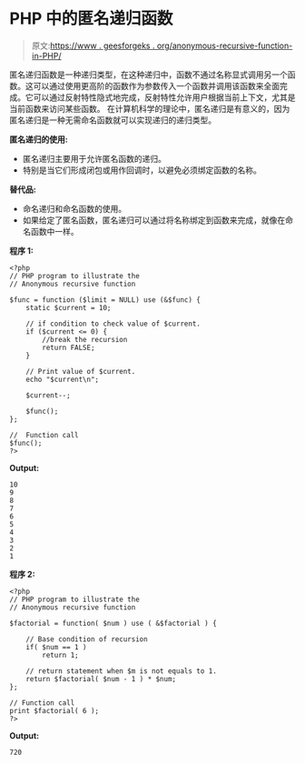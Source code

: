 # PHP 中的匿名递归函数

> 原文:[https://www . geesforgeks . org/anonymous-recursive-function-in-PHP/](https://www.geeksforgeeks.org/anonymous-recursive-function-in-php/)

匿名递归函数是一种递归类型，在这种递归中，函数不通过名称显式调用另一个函数。这可以通过使用更高阶的函数作为参数传入一个函数并调用该函数来全面完成。它可以通过反射特性隐式地完成，反射特性允许用户根据当前上下文，尤其是当前函数来访问某些函数。
在计算机科学的理论中，匿名递归是有意义的，因为匿名递归是一种无需命名函数就可以实现递归的递归类型。

**匿名递归的使用:**

*   匿名递归主要用于允许匿名函数的递归。
*   特别是当它们形成闭包或用作回调时，以避免必须绑定函数的名称。

**替代品:**

*   命名递归和命名函数的使用。
*   如果给定了匿名函数，匿名递归可以通过将名称绑定到函数来完成，就像在命名函数中一样。

**程序 1:**

```
<?php 
// PHP program to illustrate the 
// Anonymous recursive function 

$func = function ($limit = NULL) use (&$func) { 
    static $current = 10; 

    // if condition to check value of $current.
    if ($current <= 0) { 
        //break the recursion 
        return FALSE;
    } 

    // Print value of $current.
    echo "$current\n"; 

    $current--; 

    $func(); 
}; 

//  Function call
$func();
?>
```

**Output:**

```
10
9
8
7
6
5
4
3
2
1

```

**程序 2:**

```
<?php
// PHP program to illustrate the 
// Anonymous recursive function 

$factorial = function( $num ) use ( &$factorial ) {

    // Base condition of recursion
    if( $num == 1 ) 
        return 1;

    // return statement when $m is not equals to 1.
    return $factorial( $num - 1 ) * $num;
};

// Function call
print $factorial( 6 );
?>
```

**Output:**

```
720

```